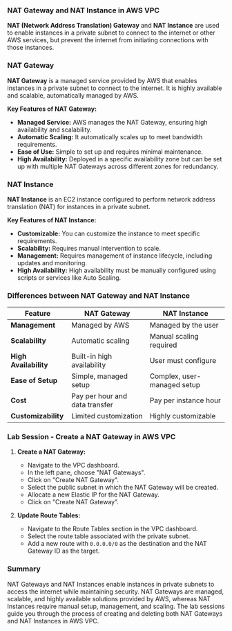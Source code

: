 ### NAT Gateway and NAT Instance in AWS VPC

**NAT (Network Address Translation) Gateway** and **NAT Instance** are used to enable instances in a private subnet to connect to the internet or other AWS services, but prevent the internet from initiating connections with those instances.

### NAT Gateway

**NAT Gateway** is a managed service provided by AWS that enables instances in a private subnet to connect to the internet. It is highly available and scalable, automatically managed by AWS.

**Key Features of NAT Gateway:**
- **Managed Service:** AWS manages the NAT Gateway, ensuring high availability and scalability.
- **Automatic Scaling:** It automatically scales up to meet bandwidth requirements.
- **Ease of Use:** Simple to set up and requires minimal maintenance.
- **High Availability:** Deployed in a specific availability zone but can be set up with multiple NAT Gateways across different zones for redundancy.

### NAT Instance

**NAT Instance** is an EC2 instance configured to perform network address translation (NAT) for instances in a private subnet.

**Key Features of NAT Instance:**
- **Customizable:** You can customize the instance to meet specific requirements.
- **Scalability:** Requires manual intervention to scale.
- **Management:** Requires management of instance lifecycle, including updates and monitoring.
- **High Availability:** High availability must be manually configured using scripts or services like Auto Scaling.

### Differences between NAT Gateway and NAT Instance

| Feature                | NAT Gateway                   | NAT Instance                  |
|------------------------|-------------------------------|-------------------------------|
| **Management**         | Managed by AWS                | Managed by the user           |
| **Scalability**        | Automatic scaling             | Manual scaling required       |
| **High Availability**  | Built-in high availability    | User must configure           |
| **Ease of Setup**      | Simple, managed setup         | Complex, user-managed setup   |
| **Cost**               | Pay per hour and data transfer| Pay per instance hour         |
| **Customizability**    | Limited customization         | Highly customizable           |


### Lab Session - Create a NAT Gateway in AWS VPC

1. **Create a NAT Gateway:**
   - Navigate to the VPC dashboard.
   - In the left pane, choose "NAT Gateways".
   - Click on "Create NAT Gateway".
   - Select the public subnet in which the NAT Gateway will be created.
   - Allocate a new Elastic IP for the NAT Gateway.
   - Click on "Create NAT Gateway".

2. **Update Route Tables:**
   - Navigate to the Route Tables section in the VPC dashboard.
   - Select the route table associated with the private subnet.
   - Add a new route with `0.0.0.0/0` as the destination and the NAT Gateway ID as the target.


### Summary

NAT Gateways and NAT Instances enable instances in private subnets to access the internet while maintaining security. NAT Gateways are managed, scalable, and highly available solutions provided by AWS, whereas NAT Instances require manual setup, management, and scaling. The lab sessions guide you through the process of creating and deleting both NAT Gateways and NAT Instances in AWS VPC.
